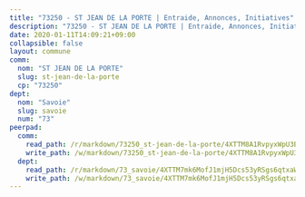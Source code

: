```yaml
---
title: "73250 - ST JEAN DE LA PORTE | Entraide, Annonces, Initiatives"
description: "73250 - ST JEAN DE LA PORTE | Entraide, Annonces, Initiatives"
date: 2020-01-11T14:09:21+09:00
collapsible: false
layout: commune
comm:
  nom: "ST JEAN DE LA PORTE"
  slug: st-jean-de-la-porte
  cp: "73250"
dept:
  nom: "Savoie"
  slug: savoie
  num: "73"
peerpad:
  comm:
    read_path: /r/markdown/73250_st-jean-de-la-porte/4XTTM8A1RvpyxWpU3BFfNeZgUnieijG9ax3uNz2BLYPH54JZg
    write_path: /w/markdown/73250_st-jean-de-la-porte/4XTTM8A1RvpyxWpU3BFfNeZgUnieijG9ax3uNz2BLYPH54JZg-K3TgTx9jAXMBWqVjoVm2WZaoa1xVQvhLuGHHcRC8jwgJF5wXA1qVFByvQmhF9JBnBVakDMBgmHFADRwMg8swEJnvZmJiKaFpRmLRiQpDt1erJc5zjyqd6bw8wLkaqwvLVsGtCUgS
  dept:
    read_path: /r/markdown/73_savoie/4XTTM7mk6MofJ1mjH5Dcs53yRSgs6qtxaWYjKD54ttqHGEMur
    write_path: /w/markdown/73_savoie/4XTTM7mk6MofJ1mjH5Dcs53yRSgs6qtxaWYjKD54ttqHGEMur-K3TgTorsK1WLw8S2EgnkoX8tJEgZgam6ANhvqrVqNfiz9fX8kbMKu5AF1rqzXyxMRZgoVPrb5EERe3PeBhqF1SBfP5G1PJnvsDUF2LQSxevobpkDM4djQDebTYoo6Yx53thenJpY
---
```


